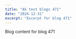 ```yaml
---
title: "Ak test blogs 471"
date: "2024-12-31"
excerpt: "Excerpt for blog 471"
---
```


Blog content for blog 471
